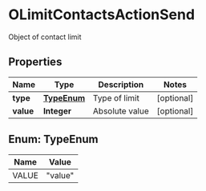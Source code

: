 

# OLimitContactsActionSend

Object of contact limit
## Properties

Name | Type | Description | Notes
------------ | ------------- | ------------- | -------------
**type** | [**TypeEnum**](#TypeEnum) | Type of limit |  [optional]
**value** | **Integer** | Absolute value |  [optional]



## Enum: TypeEnum

Name | Value
---- | -----
VALUE | &quot;value&quot;



